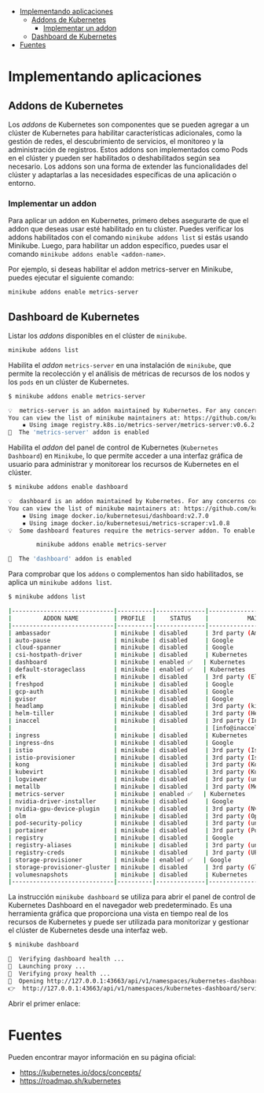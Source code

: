 - [Implementando aplicaciones](#implementando-aplicaciones)
  - [Addons de Kubernetes](#addons-de-kubernetes)
    - [Implementar un addon](#implementar-un-addon)
  - [Dashboard de Kubernetes](#dashboard-de-kubernetes)
- [Fuentes](#fuentes)

# Implementando aplicaciones

## Addons de Kubernetes

Los *addons* de Kubernetes son componentes que se pueden agregar a un clúster de Kubernetes para habilitar características adicionales, como la gestión de redes, el descubrimiento de servicios, el monitoreo y la administración de registros. Estos addons son implementados como Pods en el clúster y pueden ser habilitados o deshabilitados según sea necesario. Los addons son una forma de extender las funcionalidades del clúster y adaptarlas a las necesidades específicas de una aplicación o entorno.

### Implementar un addon

Para aplicar un addon en Kubernetes, primero debes asegurarte de que el addon que deseas usar esté habilitado en tu clúster. Puedes verificar los addons habilitados con el comando `minikube addons list` si estás usando Minikube. Luego, para habilitar un addon específico, puedes usar el comando `minikube addons enable <addon-name>`.

Por ejemplo, si deseas habilitar el addon metrics-server en Minikube, puedes ejecutar el siguiente comando:

```bash
minikube addons enable metrics-server
```

## Dashboard de Kubernetes

Listar los *addons* disponibles en el clúster de `minikube`.

```bash
minikube addons list
```

Habilita el *addon* `metrics-server` en una instalación de `minikube`, que permite la recolección y el análisis de métricas de recursos de los nodos y los `pods` en un clúster de Kubernetes.

```bash
$ minikube addons enable metrics-server

💡  metrics-server is an addon maintained by Kubernetes. For any concerns contact minikube on GitHub.
You can view the list of minikube maintainers at: https://github.com/kubernetes/minikube/blob/master/OWNERS
    ▪ Using image registry.k8s.io/metrics-server/metrics-server:v0.6.2
🌟  The 'metrics-server' addon is enabled
```

Habilita el *addon* del panel de control de Kubernetes (`Kubernetes Dashboard`) en `Minikube`, lo que permite acceder a una interfaz gráfica de usuario para administrar y monitorear los recursos de Kubernetes en el clúster.

```bash
$ minikube addons enable dashboard

💡  dashboard is an addon maintained by Kubernetes. For any concerns contact minikube on GitHub.
You can view the list of minikube maintainers at: https://github.com/kubernetes/minikube/blob/master/OWNERS
    ▪ Using image docker.io/kubernetesui/dashboard:v2.7.0
    ▪ Using image docker.io/kubernetesui/metrics-scraper:v1.0.8
💡  Some dashboard features require the metrics-server addon. To enable all features please run:

        minikube addons enable metrics-server

🌟  The 'dashboard' addon is enabled
```

Para comprobar que los `addons`  o complementos han sido habilitados, se aplica un `minikube addons list`. 

```bash
$ minikube addons list

|-----------------------------|----------|--------------|--------------------------------|
|         ADDON NAME          | PROFILE  |    STATUS    |           MAINTAINER           |
|-----------------------------|----------|--------------|--------------------------------|
| ambassador                  | minikube | disabled     | 3rd party (Ambassador)         |
| auto-pause                  | minikube | disabled     | Google                         |
| cloud-spanner               | minikube | disabled     | Google                         |
| csi-hostpath-driver         | minikube | disabled     | Kubernetes                     |
| dashboard                   | minikube | enabled ✅   | Kubernetes                     |
| default-storageclass        | minikube | enabled ✅   | Kubernetes                     |
| efk                         | minikube | disabled     | 3rd party (Elastic)            |
| freshpod                    | minikube | disabled     | Google                         |
| gcp-auth                    | minikube | disabled     | Google                         |
| gvisor                      | minikube | disabled     | Google                         |
| headlamp                    | minikube | disabled     | 3rd party (kinvolk.io)         |
| helm-tiller                 | minikube | disabled     | 3rd party (Helm)               |
| inaccel                     | minikube | disabled     | 3rd party (InAccel             |
|                             |          |              | [info@inaccel.com])            |
| ingress                     | minikube | disabled     | Kubernetes                     |
| ingress-dns                 | minikube | disabled     | Google                         |
| istio                       | minikube | disabled     | 3rd party (Istio)              |
| istio-provisioner           | minikube | disabled     | 3rd party (Istio)              |
| kong                        | minikube | disabled     | 3rd party (Kong HQ)            |
| kubevirt                    | minikube | disabled     | 3rd party (KubeVirt)           |
| logviewer                   | minikube | disabled     | 3rd party (unknown)            |
| metallb                     | minikube | disabled     | 3rd party (MetalLB)            |
| metrics-server              | minikube | enabled ✅   | Kubernetes                     |
| nvidia-driver-installer     | minikube | disabled     | Google                         |
| nvidia-gpu-device-plugin    | minikube | disabled     | 3rd party (Nvidia)             |
| olm                         | minikube | disabled     | 3rd party (Operator Framework) |
| pod-security-policy         | minikube | disabled     | 3rd party (unknown)            |
| portainer                   | minikube | disabled     | 3rd party (Portainer.io)       |
| registry                    | minikube | disabled     | Google                         |
| registry-aliases            | minikube | disabled     | 3rd party (unknown)            |
| registry-creds              | minikube | disabled     | 3rd party (UPMC Enterprises)   |
| storage-provisioner         | minikube | enabled ✅   | Google                         |
| storage-provisioner-gluster | minikube | disabled     | 3rd party (Gluster)            |
| volumesnapshots             | minikube | disabled     | Kubernetes                     |
|-----------------------------|----------|--------------|--------------------------------|
```

La instrucción `minikube dashboard` se utiliza para abrir el panel de control de Kubernetes Dashboard en el navegador web predeterminado. Es una herramienta gráfica que proporciona una vista en tiempo real de los recursos de Kubernetes y puede ser utilizada para monitorizar y gestionar el clúster de Kubernetes desde una interfaz web.

```bash
$ minikube dashboard

🤔  Verifying dashboard health ...
🚀  Launching proxy ...
🤔  Verifying proxy health ...
🎉  Opening http://127.0.0.1:43663/api/v1/namespaces/kubernetes-dashboard/services/http:kubernetes-dashboard:/proxy/ in your default browser...
👉  http://127.0.0.1:43663/api/v1/namespaces/kubernetes-dashboard/services/http:kubernetes-dashboard:/proxy/
```

Abrir el primer enlace: 


# Fuentes

Pueden encontrar mayor información en su página oficial: 

- https://kubernetes.io/docs/concepts/
- https://roadmap.sh/kubernetes